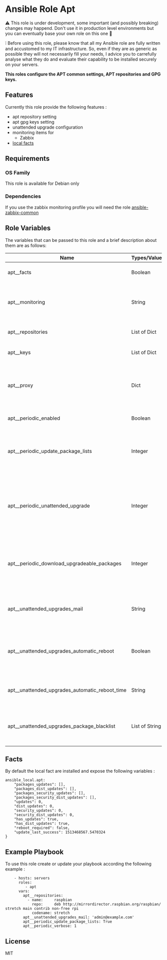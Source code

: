 Ansible Role Apt
=========

:warning: This role is under development, some important (and possibly breaking) changes may happend. Don't use it in production level environments but you can eventually base your own role on this one :hammer:

:grey_exclamation: Before using this role, please know that all my Ansible role are fully written and accustomed to my IT infrastructure. So, even if they are as generic as possible they will not necessarily fill your needs, I advice you to carrefully analyse what they do and evaluate their capability to be installed securely on your servers.

**This roles configure the APT common settings, APT repositories and GPG keys.**

## Features

Currently this role provide the following features :

  * apt repository setting
  * apt gpg keys setting
  * unattended upgrade configuration
  * monitoring items for
    * Zabbix
  * [local facts](#facts)

## Requirements

### OS Family

This role is available for Debian only

### Dependencies

If you use the zabbix monitoring profile you will need the role [ansible-zabbix-common](https://github.com/Turgon37/ansible-zabbix-common)


## Role Variables

The variables that can be passed to this role and a brief description about them are as follows:

| Name                                          | Types/Values   | Description                                                                                           |
| ----------------------------------------------| ---------------|------------------------------------------------------------------------------------------------------ |
| apt__facts                                    | Boolean        | Install the local fact script                                                                         |
| apt__monitoring                               | String         | The name of the monitoring "profile" to use. Available 'zabbix')                                      |
| apt__repositories                             | List of Dict   | see official apt_repository module                                                                    |
| apt__keys                                     | List of Dict   | see official apt_key module                                                                           |
| apt__proxy                                    | Dict           | Configure the http proxy for APT, format of dict  => {host: 'host', port: 8080, https: True}          |
| apt__periodic_enabled                         | Boolean        | Enable periodic cron task for APT                                                                     |
| apt__periodic_update_package_lists            | Integer        | If > 0, automatic apt-get update will be performed by periodic task every n-days                      |
| apt__periodic_unattended_upgrade              | Integer        | If > 0, automatic apt-get upgrade for security updates will be performed by periodic task every n-days|
| apt__periodic_download_upgradeable_packages   | Integer        | If > 0, automatic apt-get download will be performed by periodic task every n-days                    |
| apt__unattended_upgrades_mail                 | String         | Specify the mail address of the recipient for report messages                                         |
| apt__unattended_upgrades_automatic_reboot     | Boolean        | If true, automatic reboot will be performed when needed (kernel upgrade..)                            |
| apt__unattended_upgrades_automatic_reboot_time| String         | A specific time that you allow the servers to be reboot                                               |
| apt__unattended_upgrades_package_blacklist    | List of String | List of package name (regexp allowed) to blacklist from auto upgrade                                  |

## Facts

By default the local fact are installed and expose the following variables :


```
ansible_local.apt:
    "packages_updates": [],
    "packages_dist_updates": [],
    "packages_security_updates": [],
    "packages_security_dist_updates": [],
    "updates": 0,
    "dist_updates": 0,
    "security_updates": 0,
    "security_dist_updates": 0,
    "has_updates": true,
    "has_dist_updates": true,
    "reboot_required": false,
    "update_last_success": 1513468567.5470324
}
```


## Example Playbook

To use this role create or update your playbook according the following example :


```
    - hosts: servers
      roles:
         - apt
      vars:
        apt__repositories:
          - name:     raspbian
            repo:     deb http://mirrordirector.raspbian.org/raspbian/ stretch main contrib non-free rpi
            codename: stretch
        apt__unattended_upgrades_mail: 'admin@example.com'
        apt__periodic_update_package_lists: True
        apt__periodic_verbose: 1
```


## License

MIT